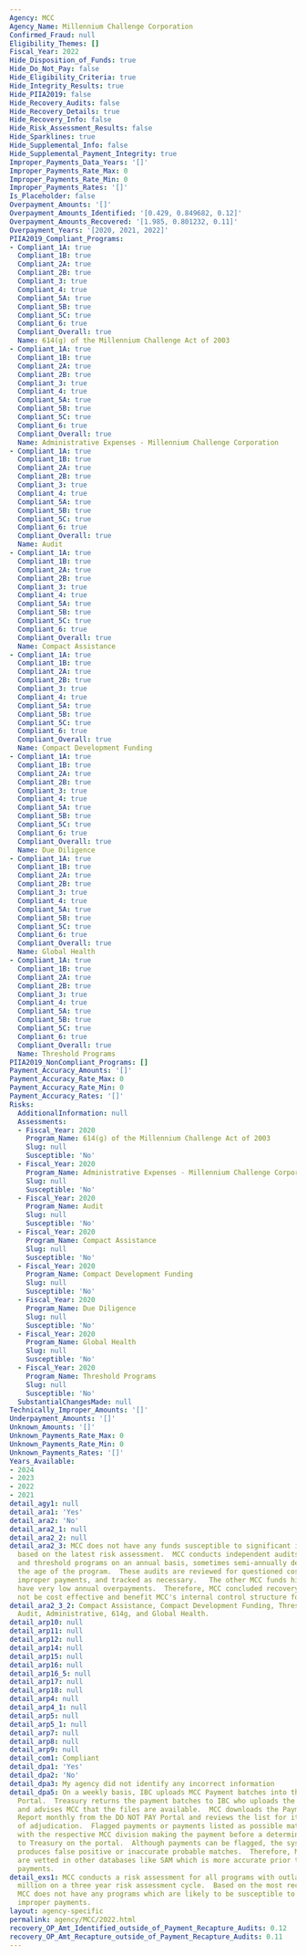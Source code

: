 ```yaml
---
Agency: MCC
Agency_Name: Millennium Challenge Corporation
Confirmed_Fraud: null
Eligibility_Themes: []
Fiscal_Year: 2022
Hide_Disposition_of_Funds: true
Hide_Do_Not_Pay: false
Hide_Eligibility_Criteria: true
Hide_Integrity_Results: true
Hide_PIIA2019: false
Hide_Recovery_Audits: false
Hide_Recovery_Details: true
Hide_Recovery_Info: false
Hide_Risk_Assessment_Results: false
Hide_Sparklines: true
Hide_Supplemental_Info: false
Hide_Supplemental_Payment_Integrity: true
Improper_Payments_Data_Years: '[]'
Improper_Payments_Rate_Max: 0
Improper_Payments_Rate_Min: 0
Improper_Payments_Rates: '[]'
Is_Placeholder: false
Overpayment_Amounts: '[]'
Overpayment_Amounts_Identified: '[0.429, 0.849682, 0.12]'
Overpayment_Amounts_Recovered: '[1.985, 0.801232, 0.11]'
Overpayment_Years: '[2020, 2021, 2022]'
PIIA2019_Compliant_Programs:
- Compliant_1A: true
  Compliant_1B: true
  Compliant_2A: true
  Compliant_2B: true
  Compliant_3: true
  Compliant_4: true
  Compliant_5A: true
  Compliant_5B: true
  Compliant_5C: true
  Compliant_6: true
  Compliant_Overall: true
  Name: 614(g) of the Millennium Challenge Act of 2003
- Compliant_1A: true
  Compliant_1B: true
  Compliant_2A: true
  Compliant_2B: true
  Compliant_3: true
  Compliant_4: true
  Compliant_5A: true
  Compliant_5B: true
  Compliant_5C: true
  Compliant_6: true
  Compliant_Overall: true
  Name: Administrative Expenses - Millennium Challenge Corporation
- Compliant_1A: true
  Compliant_1B: true
  Compliant_2A: true
  Compliant_2B: true
  Compliant_3: true
  Compliant_4: true
  Compliant_5A: true
  Compliant_5B: true
  Compliant_5C: true
  Compliant_6: true
  Compliant_Overall: true
  Name: Audit
- Compliant_1A: true
  Compliant_1B: true
  Compliant_2A: true
  Compliant_2B: true
  Compliant_3: true
  Compliant_4: true
  Compliant_5A: true
  Compliant_5B: true
  Compliant_5C: true
  Compliant_6: true
  Compliant_Overall: true
  Name: Compact Assistance
- Compliant_1A: true
  Compliant_1B: true
  Compliant_2A: true
  Compliant_2B: true
  Compliant_3: true
  Compliant_4: true
  Compliant_5A: true
  Compliant_5B: true
  Compliant_5C: true
  Compliant_6: true
  Compliant_Overall: true
  Name: Compact Development Funding
- Compliant_1A: true
  Compliant_1B: true
  Compliant_2A: true
  Compliant_2B: true
  Compliant_3: true
  Compliant_4: true
  Compliant_5A: true
  Compliant_5B: true
  Compliant_5C: true
  Compliant_6: true
  Compliant_Overall: true
  Name: Due Diligence
- Compliant_1A: true
  Compliant_1B: true
  Compliant_2A: true
  Compliant_2B: true
  Compliant_3: true
  Compliant_4: true
  Compliant_5A: true
  Compliant_5B: true
  Compliant_5C: true
  Compliant_6: true
  Compliant_Overall: true
  Name: Global Health
- Compliant_1A: true
  Compliant_1B: true
  Compliant_2A: true
  Compliant_2B: true
  Compliant_3: true
  Compliant_4: true
  Compliant_5A: true
  Compliant_5B: true
  Compliant_5C: true
  Compliant_6: true
  Compliant_Overall: true
  Name: Threshold Programs
PIIA2019_NonCompliant_Programs: []
Payment_Accuracy_Amounts: '[]'
Payment_Accuracy_Rate_Max: 0
Payment_Accuracy_Rate_Min: 0
Payment_Accuracy_Rates: '[]'
Risks:
  AdditionalInformation: null
  Assessments:
  - Fiscal_Year: 2020
    Program_Name: 614(g) of the Millennium Challenge Act of 2003
    Slug: null
    Susceptible: 'No'
  - Fiscal_Year: 2020
    Program_Name: Administrative Expenses - Millennium Challenge Corporation
    Slug: null
    Susceptible: 'No'
  - Fiscal_Year: 2020
    Program_Name: Audit
    Slug: null
    Susceptible: 'No'
  - Fiscal_Year: 2020
    Program_Name: Compact Assistance
    Slug: null
    Susceptible: 'No'
  - Fiscal_Year: 2020
    Program_Name: Compact Development Funding
    Slug: null
    Susceptible: 'No'
  - Fiscal_Year: 2020
    Program_Name: Due Diligence
    Slug: null
    Susceptible: 'No'
  - Fiscal_Year: 2020
    Program_Name: Global Health
    Slug: null
    Susceptible: 'No'
  - Fiscal_Year: 2020
    Program_Name: Threshold Programs
    Slug: null
    Susceptible: 'No'
  SubstantialChangesMade: null
Technically_Improper_Amounts: '[]'
Underpayment_Amounts: '[]'
Unknown_Amounts: '[]'
Unknown_Payments_Rate_Max: 0
Unknown_Payments_Rate_Min: 0
Unknown_Payments_Rates: '[]'
Years_Available:
- 2024
- 2023
- 2022
- 2021
detail_agy1: null
detail_ara1: 'Yes'
detail_ara2: 'No'
detail_ara2_1: null
detail_ara2_2: null
detail_ara2_3: MCC does not have any funds susceptible to significant improper payments
  based on the latest risk assessment.  MCC conducts independent audits on compact
  and threshold programs on an annual basis, sometimes semi-annually depending on
  the age of the program.  These audits are reviewed for questioned costs and other
  improper payments, and tracked as necessary.   The other MCC funds historically
  have very low annual overpayments.  Therefore, MCC concluded recovery audits would
  not be cost effective and benefit MCC's internal control structure for all funds.
detail_ara2_3_2: Compact Assistance, Compact Development Funding, Threshold, Due Diligence,
  Audit, Administrative, 614g, and Global Health.
detail_arp10: null
detail_arp11: null
detail_arp12: null
detail_arp14: null
detail_arp15: null
detail_arp16: null
detail_arp16_5: null
detail_arp17: null
detail_arp18: null
detail_arp4: null
detail_arp4_1: null
detail_arp5: null
detail_arp5_1: null
detail_arp7: null
detail_arp8: null
detail_arp9: null
detail_com1: Compliant
detail_dpa1: 'Yes'
detail_dpa2: 'No'
detail_dpa3: My agency did not identify any incorrect information
detail_dpa5: On a weekly basis, IBC uploads MCC Payment batches into the DO NOT PAY
  Portal.  Treasury returns the payment batches to IBC who uploads the files in Oracle
  and advises MCC that the files are available.  MCC downloads the Payment Activity
  Report monthly from the DO NOT PAY Portal and reviews the list for items in need
  of adjudication.  Flagged payments or payments listed as possible matches are reviewed
  with the respective MCC division making the payment before a determination is reported
  to Treasury on the portal.  Although payments can be flagged, the system often either
  produces false positive or inaccurate probable matches.  Therefore, MCC vendors
  are vetted in other databases like SAM which is more accurate prior to award and
  payments.
detail_exs1: MCC conducts a risk assessment for all programs with outlays over $10
  million on a three year risk assessment cycle.  Based on the most recent risk assessments,
  MCC does not have any programs which are likely to be susceptible to significant
  improper payments.
layout: agency-specific
permalink: agency/MCC/2022.html
recovery_OP_Amt_Identified_outside_of_Payment_Recapture_Audits: 0.12
recovery_OP_Amt_Recapture_outside_of_Payment_Recapture_Audits: 0.11
---
```

